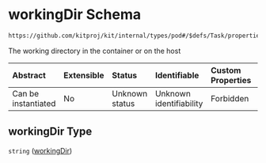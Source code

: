 # workingDir Schema

```txt
https://github.com/kitproj/kit/internal/types/pod#/$defs/Task/properties/workingDir
```

The working directory in the container or on the host

| Abstract            | Extensible | Status         | Identifiable            | Custom Properties | Additional Properties | Access Restrictions | Defined In                                                            |
| :------------------ | :--------- | :------------- | :---------------------- | :---------------- | :-------------------- | :------------------ | :-------------------------------------------------------------------- |
| Can be instantiated | No         | Unknown status | Unknown identifiability | Forbidden         | Allowed               | none                | [pod.schema.json\*](../../out/pod.schema.json "open original schema") |

## workingDir Type

`string` ([workingDir](pod-defs-task-properties-workingdir.md))
